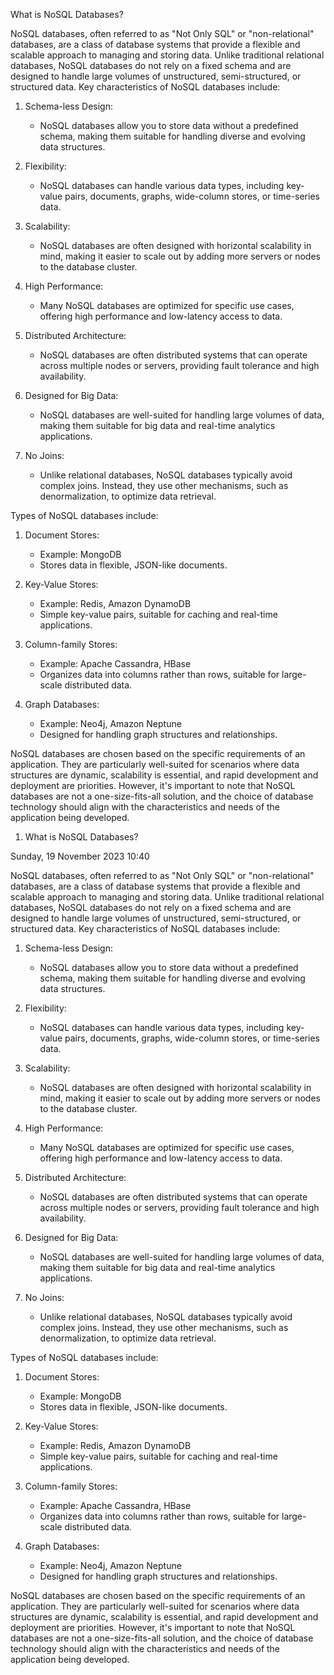 What is NoSQL Databases?

NoSQL databases, often referred to as "Not Only SQL" or "non-relational" databases, are a class of database systems that provide a flexible and scalable approach to managing and storing data. Unlike traditional relational databases, NoSQL databases do not rely on a fixed schema and are designed to handle large volumes of unstructured, semi-structured, or structured data.
Key characteristics of NoSQL databases include:

1. Schema-less Design:
   - NoSQL databases allow you to store data without a predefined schema, making them suitable for handling diverse and evolving data structures.

2. Flexibility:
   - NoSQL databases can handle various data types, including key-value pairs, documents, graphs, wide-column stores, or time-series data.

3. Scalability:
   - NoSQL databases are often designed with horizontal scalability in mind, making it easier to scale out by adding more servers or nodes to the database cluster.

4. High Performance:
   - Many NoSQL databases are optimized for specific use cases, offering high performance and low-latency access to data.

5. Distributed Architecture:
   - NoSQL databases are often distributed systems that can operate across multiple nodes or servers, providing fault tolerance and high availability.

6. Designed for Big Data:
   - NoSQL databases are well-suited for handling large volumes of data, making them suitable for big data and real-time analytics applications.

7. No Joins:
   - Unlike relational databases, NoSQL databases typically avoid complex joins. Instead, they use other mechanisms, such as denormalization, to optimize data retrieval.

Types of NoSQL databases include:

1. Document Stores:
   - Example: MongoDB
   - Stores data in flexible, JSON-like documents.

2. Key-Value Stores:
   - Example: Redis, Amazon DynamoDB
   - Simple key-value pairs, suitable for caching and real-time applications.

3. Column-family Stores:
   - Example: Apache Cassandra, HBase
   - Organizes data into columns rather than rows, suitable for large-scale distributed data.

4. Graph Databases:
   - Example: Neo4j, Amazon Neptune
   - Designed for handling graph structures and relationships.

NoSQL databases are chosen based on the specific requirements of an application. They are particularly well-suited for scenarios where data structures are dynamic, scalability is essential, and rapid development and deployment are priorities. However, it's important to note that NoSQL databases are not a one-size-fits-all solution, and the choice of database technology should align with the characteristics and needs of the application being developed.
01. What is NoSQL Databases?

Sunday, 19 November 2023
10:40

NoSQL databases, often referred to as "Not Only SQL" or "non-relational" databases, are a class of database systems that provide a flexible and scalable approach to managing and storing data. Unlike traditional relational databases, NoSQL databases do not rely on a fixed schema and are designed to handle large volumes of unstructured, semi-structured, or structured data.
Key characteristics of NoSQL databases include:

1. Schema-less Design:
   - NoSQL databases allow you to store data without a predefined schema, making them suitable for handling diverse and evolving data structures.

2. Flexibility:
   - NoSQL databases can handle various data types, including key-value pairs, documents, graphs, wide-column stores, or time-series data.

3. Scalability:
   - NoSQL databases are often designed with horizontal scalability in mind, making it easier to scale out by adding more servers or nodes to the database cluster.

4. High Performance:
   - Many NoSQL databases are optimized for specific use cases, offering high performance and low-latency access to data.

5. Distributed Architecture:
   - NoSQL databases are often distributed systems that can operate across multiple nodes or servers, providing fault tolerance and high availability.

6. Designed for Big Data:
   - NoSQL databases are well-suited for handling large volumes of data, making them suitable for big data and real-time analytics applications.

7. No Joins:
   - Unlike relational databases, NoSQL databases typically avoid complex joins. Instead, they use other mechanisms, such as denormalization, to optimize data retrieval.

Types of NoSQL databases include:

1. Document Stores:
   - Example: MongoDB
   - Stores data in flexible, JSON-like documents.

2. Key-Value Stores:
   - Example: Redis, Amazon DynamoDB
   - Simple key-value pairs, suitable for caching and real-time applications.

3. Column-family Stores:
   - Example: Apache Cassandra, HBase
   - Organizes data into columns rather than rows, suitable for large-scale distributed data.

4. Graph Databases:
   - Example: Neo4j, Amazon Neptune
   - Designed for handling graph structures and relationships.

NoSQL databases are chosen based on the specific requirements of an application. They are particularly well-suited for scenarios where data structures are dynamic, scalability is essential, and rapid development and deployment are priorities. However, it's important to note that NoSQL databases are not a one-size-fits-all solution, and the choice of database technology should align with the characteristics and needs of the application being developed.

